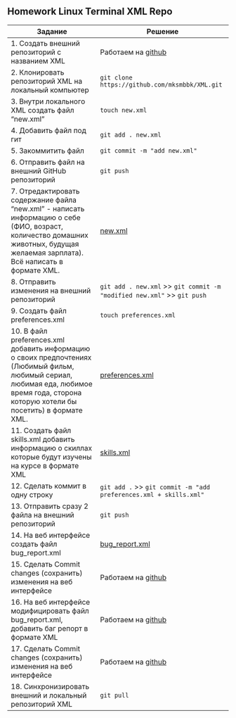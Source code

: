## Homework Linux Terminal XML Repo


| Задание | Решение |
| --- |  --- |
|1. Создать внешний репозиторий c названием XML |Работаем на [github](https://github.com/mksmbbk/XML)|
|2. Клонировать репозиторий XML на локальный компьютер |```git clone https://github.com/mksmbbk/XML.git```|
|3. Внутри локального XML создать файл “new.xml” |```touch new.xml```|
|4. Добавить файл под гит |```git add . new.xml```|
|5. Закоммитить файл |```git commit -m "add new.xml"```|
|6. Отправить файл на внешний GitHub репозиторий |```git push```|
|7. Отредактировать содержание файла “new.xml” - написать информацию о себе (ФИО, возраст, количество домашних животных, будущая желаемая зарплата). Всё написать в формате XML. |[new.xml](https://github.com/mksmbbk/XML/blob/4803a02337f006aeb3e28dcfae433a0a2a98e006/new.xml)|
|8. Отправить изменения на внешний репозиторий |```git add . new.xml``` >> ```git commit -m "modified new.xml"``` >> ```git push```|
|9. Создать файл preferences.xml |```touch preferences.xml```|
|10. В файл preferences.xml добавить информацию о своих предпочтениях (Любимый фильм, любимый сериал, любимая еда, любимое время года, сторона которую хотели бы посетить) в формате XML. |[preferences.xml](https://github.com/mksmbbk/XML/blob/4803a02337f006aeb3e28dcfae433a0a2a98e006/preferences.xml)|
|11. Создать файл skills.xml добавить информацию о скиллах которые будут изучены на курсе в формате XML |[skills.xml](https://github.com/mksmbbk/XML/blob/4803a02337f006aeb3e28dcfae433a0a2a98e006/skills.xml)|
|12. Сделать коммит в одну строку |```git add .``` >> ```git commit -m "add preferences.xml + skills.xml"```|
|13. Отправить сразу 2 файла на внешний репозиторий |```git push```|
|14. На веб интерфейсе создать файл bug_report.xml |[bug_report.xml](https://github.com/mksmbbk/XML/blob/4803a02337f006aeb3e28dcfae433a0a2a98e006/bug_report.xml) |
|15. Сделать Commit changes (сохранить) изменения на веб интерфейсе |Работаем на [github](https://github.com/mksmbbk/XML)|
|16. На веб интерфейсе модифицировать файл bug_report.xml, добавить баг репорт в формате XML | Работаем на [github](https://github.com/mksmbbk/XML)    |
|17. Сделать Commit changes (сохранить) изменения на веб интерфейсе |Работаем на [github](https://github.com/mksmbbk/XML) |
|18. Синхронизировать внешний и локальный репозиторий XML |```git pull```|
